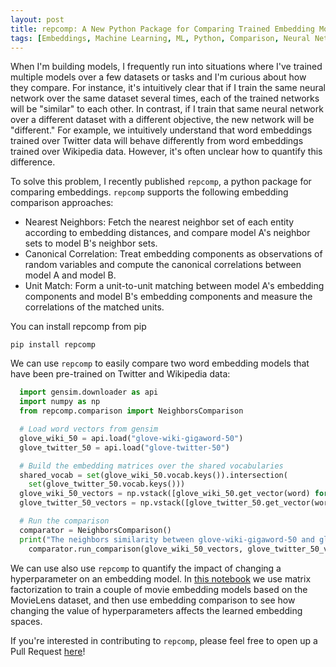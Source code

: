 ```yaml
---
layout: post
title: repcomp: A New Python Package for Comparing Trained Embedding Models
tags: [Embeddings, Machine Learning, ML, Python, Comparison, Neural Network, Word Vector]
---
```

<script> 
  (function(i,s,o,g,r,a,m){i['GoogleAnalyticsObject']=r;i[r]=i[r]||function(){
  (i[r].q=i[r].q||[]).push(arguments)},i[r].l=1*new Date();a=s.createElement(o),
  m=s.getElementsByTagName(o)[0];a.async=1;a.src=g;m.parentNode.insertBefore(a,m)
  })(window,document,'script','https://www.google-analytics.com/analytics.js','ga');

  ga('create', 'UA-82391879-1', 'auto');
  ga('send', 'pageview');

</script>


When I'm building models, I frequently run into situations where I've trained multiple models over a few datasets or tasks and I'm curious about how they compare. For instance, it's intuitively clear that if I train the same neural network over the same dataset several times, each of the trained networks will be "similar" to each other. In contrast, if I train that same neural network over a different dataset with a different objective, the new network will be "different." For example, we intuitively understand that word embeddings trained over Twitter data will behave differently from word embeddings trained over Wikipedia data. However, it's often unclear how to quantify this difference.

To solve this problem, I recently published `repcomp`, a python package for comparing embeddings. `repcomp` supports the following embedding comparison approaches:

* Nearest Neighbors: Fetch the nearest neighbor set of each entity according to embedding distances, and compare model A's neighbor sets to model B's neighbor sets.
* Canonical Correlation: Treat embedding components as observations of random variables and compute the canonical correlations between model A and model B. 
* Unit Match: Form a unit-to-unit matching between model A's embedding components and model B's embedding components and measure the correlations of the matched units.

You can install repcomp from pip 

```
pip install repcomp
```

We can use `repcomp` to easily compare two word embedding models that have been pre-trained on Twitter and Wikipedia data:

```python
  import gensim.downloader as api
  import numpy as np
  from repcomp.comparison import NeighborsComparison

  # Load word vectors from gensim
  glove_wiki_50 = api.load("glove-wiki-gigaword-50")
  glove_twitter_50 = api.load("glove-twitter-50")

  # Build the embedding matrices over the shared vocabularies
  shared_vocab = set(glove_wiki_50.vocab.keys()).intersection(
    set(glove_twitter_50.vocab.keys()))
  glove_wiki_50_vectors = np.vstack([glove_wiki_50.get_vector(word) for word in shared_vocab])
  glove_twitter_50_vectors = np.vstack([glove_twitter_50.get_vector(word) for word in shared_vocab])

  # Run the comparison
  comparator = NeighborsComparison()
  print("The neighbors similarity between glove-wiki-gigaword-50 and glove-twitter-50 is {}".format(
    comparator.run_comparison(glove_wiki_50_vectors, glove_twitter_50_vectors)["similarity"]))
```

We can use also use `repcomp` to quantify the impact of changing a hyperparameter on an embedding model. In [this notebook](https://github.com/dshieble/RepresentationComparison/tree/master/experiments/Movie_Embedding_Experiment) we use matrix factorization to train a couple of movie embedding models based on the MovieLens dataset, and then use embedding comparison to see how changing the value of hyperparameters affects the learned embedding spaces.

If you're interested in contributing to `repcomp`, please feel free to open up a Pull Request [here](https://github.com/dshieble/RepresentationComparison)!

